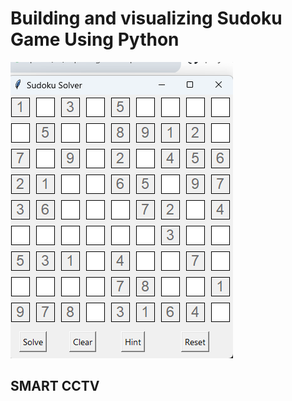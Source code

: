 # Building and visualizing Sudoku Game Using Python
![Project output](https://github.com/deepthi895/project/blob/f6fe0aa1ac58ea2105018ea0504c9388ab4d41bb/python_project/Screenshot%202024-07-25%20205435.png)

## SMART CCTV
